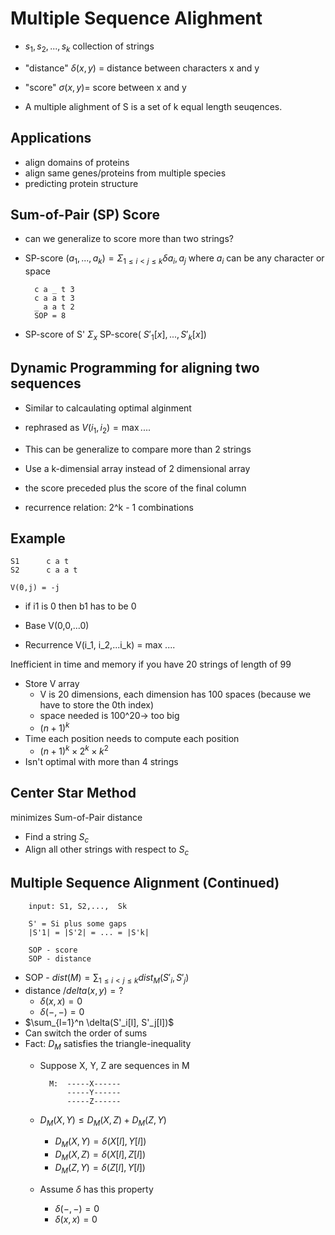 # Multiple Sequence Alighment
* ${s_1, s_2, ..., s_k}$ collection of strings
* "distance"    $\delta(x,y)$ = distance between characters x and y
* "score" $\sigma(x,y)$= score between x and y

* A multiple alighment of S is a set of k equal length seuqences.

## Applications
* align domains of proteins
* align same genes/proteins from multiple species
* predicting protein structure
## Sum-of-Pair (SP) Score
* can we generalize to score more than two strings?
* SP-score $(a_1, ..., a_k) = \Sigma_{1 \leq i < j \leq k} \delta{a_i, a_j}$ where $a_i$ can be any character or space

        c a _ t 3
        c a a t 3
        _ a a t 2
        SOP = 8
* SP-score of S' $\Sigma_x$ SP-score( $S'_1[x], ..., S'_k[x]$)
## Dynamic Programming for aligning two sequences
* Similar to calcaulating optimal alginment
* rephrased as $V(i_1, i_2) =  \max....$
* This can be generalize to compare more than 2 strings

* Use a k-dimensial array instead of 2 dimensional array
* the score preceded plus the score of the final column
* recurrence relation: 2^k - 1 combinations

## Example

    S1      c a t
    S2      c a a t

    V(0,j) = -j

* if i1 is 0 then b1 has to be 0

* Base V(0,0,...0)
* Recurrence V(i_1, i_2,...i_k) = max ....

Inefficient in time and memory if you have 20 strings of length of 99
* Store V array
    * V is 20 dimensions, each dimension has 100 spaces (because we have to store the 0th index)
    * space needed is 100^20-> too big
    * $(n + 1)^k$
* Time 
    each position needs to compute each position
    * $(n+1)^k \times 2^k \times k^2$
* Isn't optimal with more than 4 strings

## Center Star Method
minimizes Sum-of-Pair distance

* Find a string $S_c$
* Align all other strings with respect to $S_c$

## Multiple Sequence Alignment (Continued)
        input: S1, S2,...,  Sk

        S' = Si plus some gaps
        |S'1| = |S'2| = ... = |S'k|

        SOP - score
        SOP - distance

* SOP - $dist(M) = \sum_{1 \leq i < j \leq k} dist_M(S'_i, S'_j)$ 
* distance $/delta(x,y) = ?$
    * $\delta(x,x) = 0$
    * $\delta(-,-) = 0$
* $\sum_{l=1}^n \delta(S'_i[l], S'_j[l])$
* Can switch the order of sums 
* Fact: $D_M$ satisfies the triangle-inequality
    * Suppose X, Y, Z are sequences in M
            
            M:  -----X------
                -----Y------
                -----Z------
    * $D_M(X,Y) \leq D_M(X,Z) + D_M(Z,Y)$
        * $D_M(X,Y) = \delta(X[l], Y[l])$
        * $D_M(X,Z) = \delta(X[l], Z[l])$
        * $D_M(Z,Y) = \delta(Z[l], Y[l])$
    * Assume $\delta$ has this property
        * $\delta(-,-) = 0$
        * $\delta(x,x) = 0$

